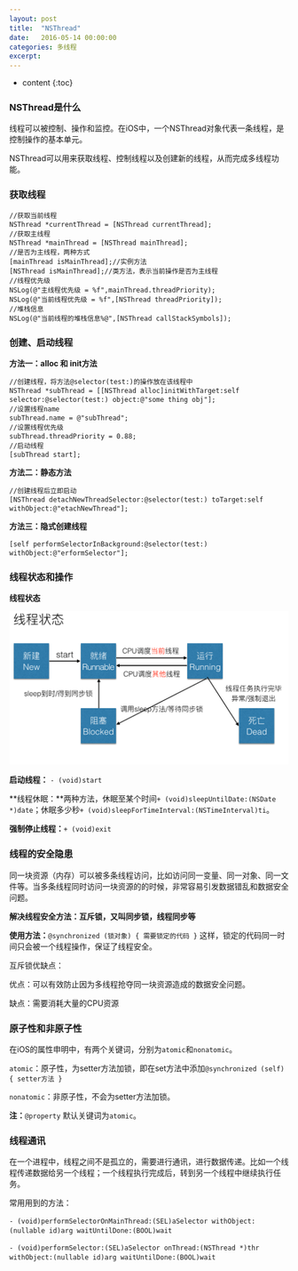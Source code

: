 ```yaml
---
layout: post
title:  "NSThread"
date:   2016-05-14 00:00:00
categories: 多线程
excerpt: 
---
```


* content
{:toc}


### NSThread是什么

线程可以被控制、操作和监控。在iOS中，一个NSThread对象代表一条线程，是控制操作的基本单元。

NSThread可以用来获取线程、控制线程以及创建新的线程，从而完成多线程功能。

### 获取线程

````
//获取当前线程
NSThread *currentThread = [NSThread currentThread];
//获取主线程
NSThread *mainThread = [NSThread mainThread];
//是否为主线程，两种方式
[mainThread isMainThread];//实例方法
[NSThread isMainThread];//类方法，表示当前操作是否为主线程
//线程优先级
NSLog(@"主线程优先级 = %f",mainThread.threadPriority);
NSLog(@"当前线程优先级 = %f",[NSThread threadPriority]);
//堆栈信息
NSLog(@"当前线程的堆栈信息%@",[NSThread callStackSymbols]);
````

### 创建、启动线程

**方法一：alloc 和 init方法**

````
//创建线程，将方法@selector(test:)的操作放在该线程中
NSThread *subThread = [[NSThread alloc]initWithTarget:self selector:@selector(test:) object:@"some thing obj"];
//设置线程name
subThread.name = @"subThread";
//设置线程优先级
subThread.threadPriority = 0.88;
//启动线程
[subThread start];
````

**方法二：静态方法**

````
//创建线程后立即启动
[NSThread detachNewThreadSelector:@selector(test:) toTarget:self withObject:@"etachNewThread"];
````


**方法三：隐式创建线程**

````
[self performSelectorInBackground:@selector(test:) withObject:@"erformSelector"];
````

### 线程状态和操作

**线程状态**

![](/image/NSThread/thread_state.png)

**启动线程：** `- (void)start`

**线程休眠：**两种方法，休眠至某个时间`+ (void)sleepUntilDate:(NSDate *)date`；休眠多少秒`+ (void)sleepForTimeInterval:(NSTimeInterval)ti`。

**强制停止线程：**`+ (void)exit`


### 线程的安全隐患

同一块资源（内存）可以被多条线程访问，比如访问同一变量、同一对象、同一文件等。当多条线程同时访问一块资源的的时候，非常容易引发数据错乱和数据安全问题。

**解决线程安全方法：互斥锁，又叫同步锁，线程同步等**

**使用方法：**`@synchronized (锁对象) { 需要锁定的代码 }` 这样，锁定的代码同一时间只会被一个线程操作，保证了线程安全。

互斥锁优缺点：

优点：可以有效防止因为多线程抢夺同一块资源造成的数据安全问题。

缺点：需要消耗大量的CPU资源

### 原子性和非原子性

在iOS的属性申明中，有两个关键词，分别为`atomic`和`nonatomic`。

`atomic`：原子性，为setter方法加锁，即在set方法中添加`@synchronized (self) { setter方法 }`

`nonatomic`：非原子性，不会为setter方法加锁。

**注：**`@property` 默认关键词为`atomic`。

### 线程通讯

在一个进程中，线程之间不是孤立的，需要进行通讯，进行数据传递。比如一个线程传递数据给另一个线程；一个线程执行完成后，转到另一个线程中继续执行任务。

常用用到的方法：

`- (void)performSelectorOnMainThread:(SEL)aSelector withObject:(nullable id)arg waitUntilDone:(BOOL)wait`

`- (void)performSelector:(SEL)aSelector onThread:(NSThread *)thr withObject:(nullable id)arg waitUntilDone:(BOOL)wait`
